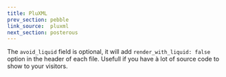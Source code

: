 ```yaml
---
title: PluXML
prev_section: pebble
link_source:  pluxml
next_section: posterous
---
```


The `avoid_liquid` field is optional, it will add `render_with_liquid: false` option in the header of each file. Usefull if you have à lot of source code to show to your visitors.

